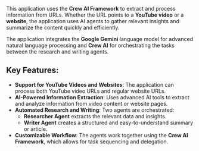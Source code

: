 This application uses the **Crew AI Framework** to extract and process information from URLs. Whether the URL points to a **YouTube video** or a **website**, the application uses AI agents to gather relevant insights and summarize the content quickly and efficiently.

The application integrates the **Google Gemini** language model for advanced natural language processing and **Crew AI** for orchestrating the tasks between the research and writing agents.

## Key Features:
- **Support for YouTube Videos and Websites**: The application can process both YouTube video URLs and regular website URLs.
- **AI-Powered Information Extraction**: Uses advanced AI tools to extract and analyze information from video content or website pages.
- **Automated Research and Writing**: Two agents are orchestrated: 
    - **Researcher Agent** extracts the relevant data and insights.
    - **Writer Agent** creates a structured and easy-to-understand summary or article.
- **Customizable Workflow**: The agents work together using the **Crew AI Framework**, which allows for task sequencing and delegation.

